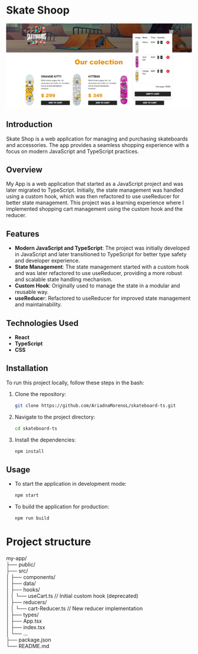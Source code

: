 
# Skate Shoop

![App Img](./public/img/app-img.png)

## Introduction
Skate Shop is a web application for managing and purchasing skateboards and accessories. The app provides a seamless shopping experience with a focus on modern JavaScript and TypeScript practices.  

## Overview
My App is a web application that started as a JavaScript project and was later migrated to TypeScript. Initially, the state management was handled using a custom hook, which was then refactored to use useReducer for better state management.
This project was a learning experience where I implemented shopping cart management using the custom hook and the reducer.

## Features

- **Modern JavaScript and TypeScript**: The project was initially developed in JavaScript and later transitioned to TypeScript for better type safety and developer experience.
- **State Management**: The state management started with a custom hook and was later refactored to use useReducer, providing a more robust and scalable state handling mechanism.
- **Custom Hook**: Originally used to manage the state in a modular and reusable way.
- **useReduce**r: Refactored to useReducer for improved state management and maintainability.

## Technologies Used

- **React**
- **TypeScript**
- **CSS**

## Installation

To run this project locally, follow these steps in the bash:

1. Clone the repository:  
   ```bash
   git clone https://github.com/AriadnaMorenoL/skateboard-ts.git

3. Navigate to the project directory:  
   ```bash
   cd skateboard-ts

5. Install the dependencies:
   ```bash
   npm install

## Usage

- To start the application in development mode:  
  ```bash
  npm start

- To build the application for production:
  ```bash
  npm run build  

# Project structure  

my-app/  
├── public/  
├── src/  
│   ├── components/  
│   ├── data/  
│   ├── hooks/  
│   │   └── useCart.ts // Initial custom hook (deprecated)  
│   ├── reducers/  
│   │   └── cart-Reducer.ts // New reducer implementation  
│   ├── types/  
│   ├── App.tsx  
│   ├── index.tsx  
│   └── ...  
├── package.json  
└── README.md  











